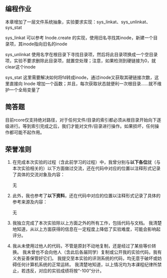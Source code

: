 ## 编程作业

本章增加了一层文件系统抽象，实验要求实现：sys_linkat、sys_unlinkat、sys_stat

sys_linkat 可以参考 Inode.create 的实现，使用旧名寻找其inode，新建一个目录项，其inode指向旧名的inode

sys_unlinkat 使用名字在根目录下寻找目录项，然后将此目录项换成一个空目录项，实验不要求删除此目录项，就置空处理；注意，如果检测到硬链接为0，就clear这个inode

sys_stat 这里需要解决如何将fd转成inode，通过inode又获取其硬链接次数，这里直接向 Inode 增加一个函数；并且，每次获取状态就便利一次根目录……就不维护一个全局变量了

## 简答题

目前rcore仅支持绝对路径，对于任何文件/目录的索引都必须从根目录开始向下逐级进行。等到索引完成之后，我们才能对文件/目录进行操作。如果损坏，任何操作都可能不起作用。

## 荣誉准则

1. 在完成本次实验的过程（含此前学习的过程）中，我曾分别与**以下各位**就（与本次实验相关的）以下方面做过交流，还在代码中对应的位置以注释形式记录了具体的交流对象及内容：

    无

2. 此外，我也参考了**以下资料**，还在代码中对应的位置以注释形式记录了具体的参考来源及内容：

    无

3. 我独立完成了本次实验除以上方面之外的所有工作，包括代码与文档。 我清楚地知道，从以上方面获得的信息在一定程度上降低了实验难度，可能会影响起评分。

4. 我从未使用过他人的代码，不管是原封不动地复制，还是经过了某些等价转换。 我未曾也不会向他人（含此后各届同学）复制或公开我的实验代码，我有义务妥善保管好它们。 我提交至本实验的评测系统的代码，均无意于破坏或妨碍任何计算机系统的正常运转。 我清楚地知道，以上情况均为本课程纪律所禁止，若违反，对应的实验成绩将按“-100”分计。
